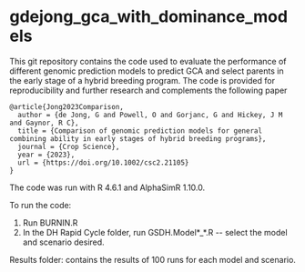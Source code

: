 # gdejong_gca_with_dominance_models

This git repository contains the code used to evaluate the performance of different genomic prediction models to predict GCA and select parents in the early stage of a hybrid breeding program. The code is provided for reproducibility and further research and complements the following paper

```
@article{Jong2023Comparison,
  author = {de Jong, G and Powell, O and Gorjanc, G and Hickey, J M and Gaynor, R C},
  title = {Comparison of genomic prediction models for general combining ability in early stages of hybrid breeding programs},
  journal = {Crop Science},
  year = {2023},
  url = {https://doi.org/10.1002/csc2.21105}
}
```

The code was run with R 4.6.1 and AlphaSimR 1.10.0.

To run the code: 
  1) Run BURNIN.R
  2) In the DH Rapid Cycle folder, run GSDH.Model*_*.R -- select the model and scenario desired.

Results folder: contains the results of 100 runs for each model and scenario.
